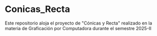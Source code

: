 # Conicas_Recta
Este repositorio aloja el proyecto de "Cónicas y Recta" realizado en la materia de Graficación por Computadora durante el semestre 2025-II
